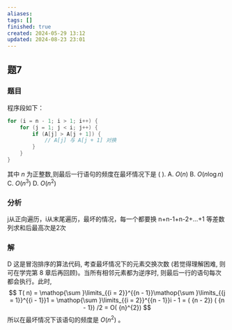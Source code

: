 ```yaml
---
aliases: 
tags: []
finished: true
created: 2024-05-29 13:12
updated: 2024-08-23 23:01
---
```

## 题7
### 题目
程序段如下：
```cpp
for (i = n - 1; i > 1; i++) {
    for (j = 1; j < i; j++) {
        if (A[j] > A[j + 1]) {
            // A[j] 与 A[j + 1] 对换
        }
    }
}
```
其中 $n$ 为正整数,则最后一行语句的频度在最坏情况下是 ( ). 
A. $O( n)$ 
B. $O( {n\log n})$ 
C. $O( {n}^{3})$ 
D. $O( {n}^{2})$
### 分析
j从正向遍历，i从末尾遍历，最坏的情况，每一个都要换
n+n-1+n-2+...+1
等差数列求和后最高次是2次
### 解
D
这是冒泡排序的算法代码, 考查最坏情况下的元素交换次数 (若觉得理解困难, 则可在学完第 8 章后再回顾)。当所有相邻元素都为逆序时, 则最后一行的语句每次都会执行。此时,
$$
T( n)  = \mathop{\sum }\limits_{{i = 2}}^{{n - 1}}\mathop{\sum }\limits_{{j = 1}}^{{i - 1}}1 = \mathop{\sum }\limits_{{i = 2}}^{{n - 1}}i - 1 = ( {n - 2}) ( {n - 1}) /2 = O( {n}^{2})
$$
所以在最坏情况下该语句的频度是 $O( {n}^{2})$ 。